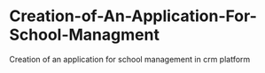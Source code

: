 # Creation-of-An-Application-For-School-Managment
Creation of an application for school management in crm platform
